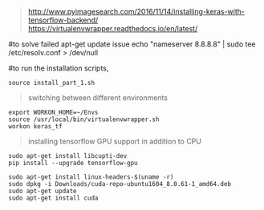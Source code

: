 >http://www.pyimagesearch.com/2016/11/14/installing-keras-with-tensorflow-backend/
>https://virtualenvwrapper.readthedocs.io/en/latest/

#to solve failed apt-get update issue
echo "nameserver 8.8.8.8" | sudo tee /etc/resolv.conf > /dev/null

#to run the installation scripts,
```
source install_part_1.sh
```

>switching between different environments
```
export WORKON_HOME=~/Envs
source /usr/local/bin/virtualenvwrapper.sh
workon keras_tf
```


>installing tensorflow GPU support in addition to CPU
```
sudo apt-get install libcupti-dev
pip install --upgrade tensorflow-gpu

sudo apt-get install linux-headers-$(uname -r)
sudo dpkg -i Downloads/cuda-repo-ubuntu1604_8.0.61-1_amd64.deb
sudo apt-get update
sudo apt-get install cuda
```
